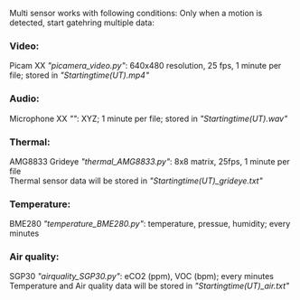Multi sensor works with following conditions:
Only when a motion is detected, start gatehring multiple data:

<h3> Video:</h3>
 Picam XX <I>"picamera_video.py"</I>: 640x480 resolution, 25 fps, 1 minute per file; stored in <I>"Startingtime(UT).mp4"</I><br>

<h3>Audio:</h3>
 Microphone XX <I>""</I>: XYZ; 1 minute per file; stored in <I>"Startingtime(UT).wav"</I><br>

<h3>Thermal:</h3>
 AMG8833 Grideye <I>"thermal_AMG8833.py"</I>: 8x8 matrix, 25fps, 1 minute per file<br>
Thermal sensor data will be stored in <I>"Startingtime(UT)_grideye.txt"</I><br>

<h3>Temperature:</h3>
 BME280 <I>"temperature_BME280.py"</I>: temperature, pressue, humidity; every minutes<br>
<h3>Air quality:</h3>
 SGP30 <I>"airquality_SGP30.py"</I>: eCO2 (ppm), VOC (bpm); every minutes<br>
Temperature and Air quality data will be stored in <I>"Startingtime(UT)_air.txt"</I><br>
